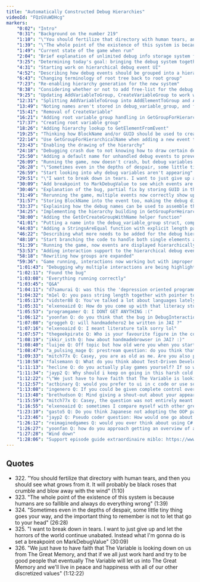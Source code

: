 ```yaml
---
title: "Automatically Constructed Debug Hierarchies"
videoId: "FQzGVuWDHcg"
markers:
    "0:02": "Intro"
    "0:31": "Background on the number 219"
    "1:10": "\"You should fertilize that directory with human tears, and then you should see what grows from it. It will probably be black roses that crumble and blow away with the wind.\" (!quote 322)"
    "1:39": "\"The whole point of the existence of this system is because humans are so fallible and always do everything wrong.\" (!quote 323)"
    "1:49": "Current state of the game when run"
    "2:04": "Brief explanation of unlimited debug info storage system from yesterday"
    "3:25": "Determining today's goal: bringing the debug system together"
    "4:31": "Starting work on hierarchical debug event UI"
    "4:52": "Describing how debug events should be grouped into a hierarchy of debug elements"
    "6:43": "Changing terminology of root tree back to root group"
    "7:23": "Re-enabling hierarchy generation for the new system"
    "8:38": "Considering whether or not to add free-list for the debug info"
    "9:25": "Updating AddVariableToGroup, CreateVariableGroup to work with elements in a tree hierarchy"
    "12:31": "Splitting AddVariableToGroup into AddElementToGroup and AddGroupToGroup"
    "13:49": "Noting names aren't stored in debug_variable_group, and fixing it"
    "15:41": "Removal of CreateVariable"
    "16:21": "Adding root variable group handling in GetGroupForHierarchicalName"
    "17:37": "Creating root variable group"
    "18:26": "Adding hierarchy lookup to GetElementFromEvent"
    "19:25": "Thinking how BlockName and/or GUID should be used to create the hierarchy"
    "22:14": "Use GetGroupForHierarchicalName when adding a new event to check for a parent group, and link them if there is one"
    "23:43": "Enabling the drawing of the hierarchy"
    "24:18": "Debugging crash due to not knowing how to draw certain debug elements"
    "25:50": "Adding a default name for unhandled debug events to prevent crashing"
    "26:09": "Running the game, now doesn't crash, but debug variables aren't listed"
    "26:28": "\"Sometimes even in the depths of despair, some little tiny thing goes your way, and the important thing to remember is not to let that go to your head\" (!quote 324)"
    "26:59": "Start looking into why debug variables aren't appearing"
    "29:51": "\"I want to break down in tears. I want to just give up and let the horrors of the world continue unabated. But instead what I'm gonna do is set a breakpoint on MarkDebugValue\" (!quote 325)"
    "30:09": "Add breakpoint to MarkDebugValue to see which events are getting through"
    "30:46": "Explanation of the bug, partial fix by storing GUID in the event"
    "31:49": "Rerunning the game, multiple events now correctly show up, but with incorrect text"
    "31:57": "Storing BlockName into the event too, making the debug display slightly more correct"
    "33:37": "Explaining how the debug names can be used to assemble the hierarchies"
    "34:25": "Implementing the hierarchy building in GetGroupForHeirarchicalName"
    "38:00": "Adding the GetOrCreateGroupWithName helper function"
    "41:01": "Putting a name into the debug_variable_group struct, completing hierarchy creation code"
    "44:03": "Adding a StringsAreEqual function with explicit length parameters"
    "46:22": "Describing what more needs to be added for the debug hierarchy to display correctly"
    "48:10": "Start branching the code to handle both single elements and hierarchies"
    "51:39": "Running the game, now events are displayed hierarchically"
    "53:53": "Adding interaction support to the hierarchical debug events"
    "58:18": "Rewriting how groups are expanded"
    "59:36": "Game running, interactions now working but with improper highlighting"
    "1:01:43": "Debugging why multiple interactions are being highlighted as hot"
    "1:02:11": "Found the bug"
    "1:03:08": "Everything running correctly"
    "1:03:45": "Q&A"
    "1:04:11": "d7samurai Q: was this the 'depression oriented programming' approach i keep hearing about?"
    "1:04:32": "m1el Q: you pass string length together with pointer to string data in several places. Do you think it would be better to create a string struct that holds length and a data point?"
    "1:05:13": "vidster88 Q: You've talked a lot about languages lately, have you taken a look at Swift at all? Thoughts?"
    "1:05:31": "elxenoaizd Q: How do you come up with that literacy stuff? That was Awesome! :D"
    "1:05:53": "programgamer Q: I DONT GET ANYTHING :("
    "1:06:12": "yoonfan Q: do you think that the bug in DebugInteractionsAreEqual would have been caught by a compiler-generated comparison operator as in C++?"
    "1:07:08": "groggeh Q: will handmadehero2 be written in JAI ?"
    "1:07:16": "elxenoaizd Q: I meant literature talk sorry lol"
    "1:07:57": "thegeekpirate Q: Who is your favourite figure in the computing world (dead or alive)? Mine's currently Claude Shannon"
    "1:08:19": "ikkir_isth Q: how about handmadebrowser in JAI? :)"
    "1:08:40": "luijee Q: Off topic but how old were you when you started coding"
    "1:08:47": "a_pulsing_mage Q: prestream question: do you think that intel hitting the proccesa size limit will make video game falter of will they survive?"
    "1:09:33": "mitch77x Q: Casey, you are as old as me. Are you also planning to retire from working ASAP ? :-)"
    "1:10:58": "falsemann Q: What do you think about Test-Driven Development?"
    "1:11:13": "hecline Q: do you actually play games yourself? If so what?"
    "1:11:34": "jayp2 Q: Why should i keep on going in this harsh cold reality, when i get lost on episode 005 of hmh :("
    "1:12:22": "\"We just have to have faith that The Variable is looking down on us from The Great Memory, and that if we all just work hard and try to be good people that eventually The Variable will let us into The Great Memory and we'll live in peace and happiness with all of our other discretized values.\" (!quote 326)"
    "1:12:57": "actbinary Q: would you prefer to ui in c code or use something like html or something else?"
    "1:13:08": "ingenero Q: If you could be given complete control over Microsoft or Apple, which one would you choose and what would be your number one priority?"
    "1:13:48": "brethudson Q: Mind giving a shout-out about your appearance on the indie(Radio); podcast tomorrow? :P"
    "1:15:59": "mitch77x Q: Casey, the question was not entirely meant funny: Can you imagine to still code games and stuff when you are like 60?"
    "1:16:55": "elxenoaizd Q: sometimes I compare myself with other great programmers and get depressed cause I'm far away from their level - I know I shouldn't be comparing cause they grew up in different environments etc and I know for sure I can reach their level if I apply myself and learn quick, but sometimes it just gets to me and I feel bad about it... have you ever felt that way? any tips how to overcome it?"
    "1:23:10": "gasto5 Q: Do you think Japanese not adopting the OOP paradigm is because they are smarter or simply because of not even being interested in changing to new languages?"
    "1:23:46": "jayp2 Q: Pseudo coder question: How would one go about learning Assembly language? And are compilers/linkers written in that?"
    "1:26:12": "reimaginedgames Q: would you ever think about using C# or python?"
    "1:26:27": "yoonfan Q: how do you approach getting an overview of a large code base, like clang or the linux kernel?"
    "1:27:28": "Wind down"
    "1:28:06": "Support episode guide extraordinaire miblo: https://www.patreon.com/miblo"
---
```


## Quotes

* 322\. "You should fertilize that directory with human tears, and then you should see what grows from it. It will probably be black roses that crumble and blow away with the wind" (1:10)
* 323\. "The whole point of the existence of this system is because humans are so fallible and always do everything wrong" (1:39)
* 324\. "Sometimes even in the depths of despair, some little tiny thing goes your way, and the important thing to remember is not to let that go to your head" (26:28)
* 325\. "I want to break down in tears. I want to just give up and let the horrors of the world continue unabated. Instead what I'm gonna do is set a breakpoint on MarkDebugValue" (30:09)
* 326\. "We just have to have faith that The Variable is looking down on us from The Great Memory, and that if we all just work hard and try to be good people that eventually The Variable will let us into The Great Memory and we'll live in peace and happiness with all of our other discretized values" (1:12:22)

